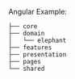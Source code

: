 Angular Example:

```
├── core
├── domain
│   └── elephant
├── features	
├── presentation
├── pages
└── shared
```
